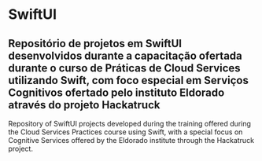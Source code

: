# SwiftUI
Repositório de projetos em SwiftUI desenvolvidos durante a capacitação ofertada durante o curso de Práticas de Cloud Services utilizando Swift, com foco especial em Serviços Cognitivos ofertado pelo instituto Eldorado através do projeto Hackatruck
---
 Repository of SwiftUI projects developed during the training offered during the Cloud Services Practices course using Swift, with a special focus on Cognitive Services offered by the Eldorado institute through the Hackatruck project.
